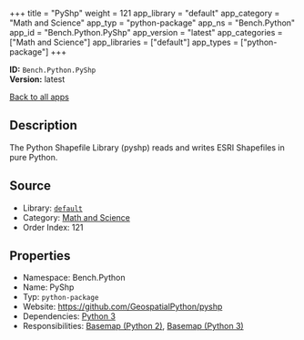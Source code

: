 ﻿+++
title = "PyShp"
weight = 121
app_library = "default"
app_category = "Math and Science"
app_typ = "python-package"
app_ns = "Bench.Python"
app_id = "Bench.Python.PyShp"
app_version = "latest"
app_categories = ["Math and Science"]
app_libraries = ["default"]
app_types = ["python-package"]
+++

**ID:** `Bench.Python.PyShp`  
**Version:** latest  
<!--more-->

[Back to all apps](/apps/)

## Description
The Python Shapefile Library (pyshp) reads and writes ESRI Shapefiles in pure Python.

## Source

* Library: [`default`](/app_libraries/default)
* Category: [Math and Science](/app_categories/math-and-science)
* Order Index: 121

## Properties

* Namespace: Bench.Python
* Name: PyShp
* Typ: `python-package`
* Website: <https://github.com/GeospatialPython/pyshp>
* Dependencies: [Python 3](/apps/Bench.Python3)
* Responsibilities: [Basemap (Python 2)](/apps/Bench.Python2.Basemap), [Basemap (Python 3)](/apps/Bench.Python3.Basemap)

